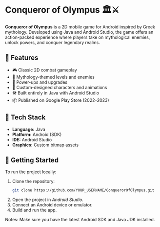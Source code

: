 # Conqueror of Olympus 🏛️⚔️

**Conqueror of Olympus** is a 2D mobile game for Android inspired by Greek mythology. Developed using Java and Android Studio, the game offers an action-packed experience where players take on mythological enemies, unlock powers, and conquer legendary realms.

## 📱 Features

- 🎮 Classic 2D combat gameplay
- 🏺 Mythology-themed levels and enemies
- 💪 Power-ups and upgrades
- 🎨 Custom-designed characters and animations
- 🛠️ Built entirely in Java with Android Studio
- 📦 Published on Google Play Store (2022–2023)

## 🧠 Tech Stack

- **Language:** Java  
- **Platform:** Android (SDK)  
- **IDE:** Android Studio  
- **Graphics:** Custom bitmap assets

## 🚀 Getting Started

To run the project locally:

1. Clone the repository:
   ```bash
   git clone https://github.com/YOUR_USERNAME/ConquerorOfOlympus.git

2. Open the project in *Android Studio*.
3. Connect an Android device or emulator.
4. Build and run the app.

Notes: Make sure you have the latest Android SDK and Java JDK installed.
